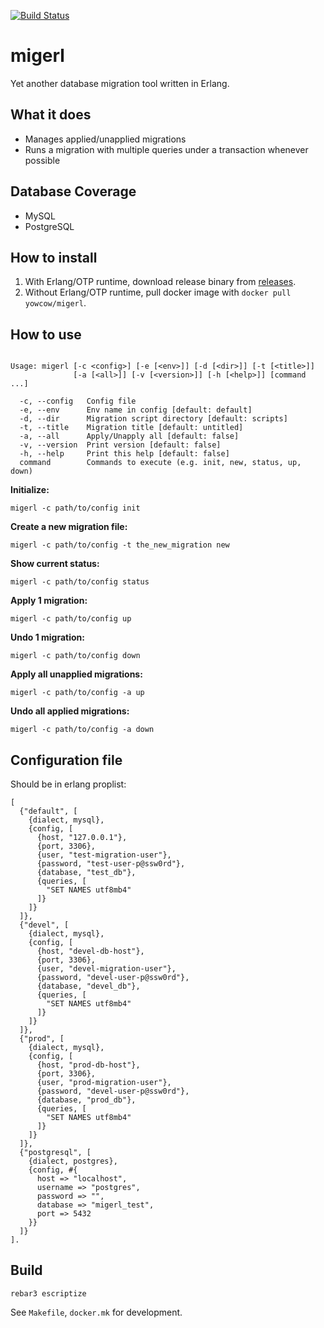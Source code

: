 [![Build Status](https://travis-ci.org/yowcow/migerl.svg?branch=master)](https://travis-ci.org/yowcow/migerl)

migerl
======

Yet another database migration tool written in Erlang.


What it does
------------

* Manages applied/unapplied migrations
* Runs a migration with multiple queries under a transaction whenever possible


Database Coverage
-----------------

* MySQL
* PostgreSQL


How to install
--------------

1. With Erlang/OTP runtime, download release binary from [releases](https://github.com/yowcow/migerl/releases).
2. Without Erlang/OTP runtime, pull docker image with `docker pull yowcow/migerl`.


How to use
----------

```

Usage: migerl [-c <config>] [-e [<env>]] [-d [<dir>]] [-t [<title>]]
              [-a [<all>]] [-v [<version>]] [-h [<help>]] [command ...]

  -c, --config   Config file
  -e, --env      Env name in config [default: default]
  -d, --dir      Migration script directory [default: scripts]
  -t, --title    Migration title [default: untitled]
  -a, --all      Apply/Unapply all [default: false]
  -v, --version  Print version [default: false]
  -h, --help     Print this help [default: false]
  command        Commands to execute (e.g. init, new, status, up, down)

```

**Initialize:**

    migerl -c path/to/config init

**Create a new migration file:**

    migerl -c path/to/config -t the_new_migration new

**Show current status:**

    migerl -c path/to/config status

**Apply 1 migration:**

    migerl -c path/to/config up

**Undo 1 migration:**

    migerl -c path/to/config down

**Apply all unapplied migrations:**

    migerl -c path/to/config -a up

**Undo all applied migrations:**

    migerl -c path/to/config -a down


Configuration file
------------------

Should be in erlang proplist:

```
[
  {"default", [
    {dialect, mysql},
    {config, [
      {host, "127.0.0.1"},
      {port, 3306},
      {user, "test-migration-user"},
      {password, "test-user-p@ssw0rd"},
      {database, "test_db"},
      {queries, [
        "SET NAMES utf8mb4"
      ]}
    ]}
  ]},
  {"devel", [
    {dialect, mysql},
    {config, [
      {host, "devel-db-host"},
      {port, 3306},
      {user, "devel-migration-user"},
      {password, "devel-user-p@ssw0rd"},
      {database, "devel_db"},
      {queries, [
        "SET NAMES utf8mb4"
      ]}
    ]}
  ]},
  {"prod", [
    {dialect, mysql},
    {config, [
      {host, "prod-db-host"},
      {port, 3306},
      {user, "prod-migration-user"},
      {password, "devel-user-p@ssw0rd"},
      {database, "prod_db"},
      {queries, [
        "SET NAMES utf8mb4"
      ]}
    ]}
  ]},
  {"postgresql", [
    {dialect, postgres},
    {config, #{
      host => "localhost",
      username => "postgres",
      password => "",
      database => "migerl_test",
      port => 5432
    }}
  ]}
].
```


Build
-----

    rebar3 escriptize


See `Makefile`, `docker.mk` for development.
